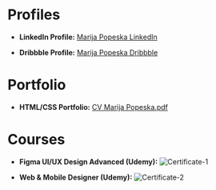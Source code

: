 # Profiles

- **LinkedIn Profile:**
  [Marija Popeska LinkedIn](https://www.linkedin.com/in/popeskamarija/)

- **Dribbble Profile:**
  [Marija Popeska Dribbble](https://dribbble.com/marijapopeska)

# Portfolio

- **HTML/CSS Portfolio:**
  [CV Marija Popeska.pdf](https://github.com/marijapopeska/Portfolio/files/13773406/CV.Marija.Popeska.pdf)

# Courses

- **Figma UI/UX Design Advanced (Udemy):**
  ![Certificate-1](https://github.com/marijapopeska/Portfolio/assets/108872423/f49f61fd-eca9-4f60-8613-3b30777cc80d)

- **Web & Mobile Designer (Udemy):**
  ![Certificate-2](https://github.com/marijapopeska/Portfolio/assets/108872423/fcd2883e-adc0-4a02-8d75-b7210e02ac5b)



